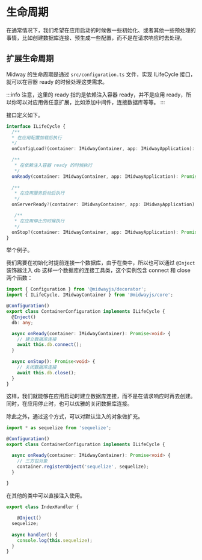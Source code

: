 # 生命周期

在通常情况下，我们希望在应用启动的时候做一些初始化、或者其他一些预处理的事情，比如创建数据库连接、预生成一些配置，而不是在请求响应时去处理。



## 扩展生命周期


Midway 的生命周期是通过 `src/configuration.ts` 文件，实现 ILifeCycle 接口，就可以在容器 ready 的时候处理这类需求。


:::info
注意，这里的 ready 指的是依赖注入容器 ready，并不是应用 ready，所以你可以对应用做任意扩展，比如添加中间件，连接数据库等等。
:::


接口定义如下。


```typescript
interface ILifeCycle {
  /**
  * 在应用配置加载后执行
  */
  onConfigLoad?(container: IMidwayContainer, app: IMidwayApplication): Promise<void>;

  /**
   * 在依赖注入容器 ready 的时候执行
   */
  onReady(container: IMidwayContainer, app: IMidwayApplication): Promise<void>;
 
  /**
   * 在应用服务启动后执行
   */
  onServerReady?(container: IMidwayContainer, app: IMidwayApplication): Promise<void>;

   /**
   * 在应用停止的时候执行
   */
  onStop?(container: IMidwayContainer, app: IMidwayApplication): Promise<void>;
}
```


举个例子。


我们需要在初始化时提前连接一个数据库，由于在类中，所以也可以通过 `@Inject`  装饰器注入 db 这样一个数据库的连接工具类，这个实例包含 connect 和 close 两个函数：


```typescript
import { Configuration } from '@midwayjs/decorator';
import { ILifeCycle, IMidwayContainer } from '@midwayjs/core';

@Configuration()
export class ContainerConfiguration implements ILifeCycle {
  @Inject()
  db: any;

  async onReady(container: IMidwayContainer): Promise<void> {
    // 建立数据库连接
    await this.db.connect();
  }
  
  async onStop(): Promise<void> {
	// 关闭数据库连接
    await this.db.close();
  }
}
```


这样，我们就能够在应用启动时建立数据库连接，而不是在请求响应时再去创建。同时，在应用停止时，也可以优雅的关闭数据库连接。


除此之外，通过这个方式，可以对默认注入的对象做扩充。


```typescript
import * as sequelize from 'sequelize';

@Configuration()
export class ContainerConfiguration implements ILifeCycle {

  async onReady(container: IMidwayContainer): Promise<void> {
    // 三方包对象
    container.registerObject('sequelize', sequelize);
  }
  
}
```


在其他的类中可以直接注入使用。


```typescript
export class IndexHandler {

	@Inject()
  sequelize;
  
  async handler() {
  	console.log(this.sequelize);
  }
}
```

